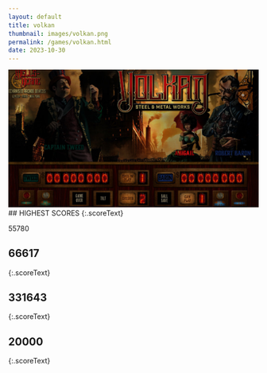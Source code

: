 ```yaml
---
layout: default
title: volkan
thumbnail: images/volkan.png
permalink: /games/volkan.html
date: 2023-10-30
---
```


<img src="../images/volkan.png" class="gameThumbnail img-fluid mx-auto align-middle">
## HIGHEST SCORES
{:.scoreText}

55780

## 66617
{:.scoreText}


## 331643
{:.scoreText}


## 20000
{:.scoreText}


